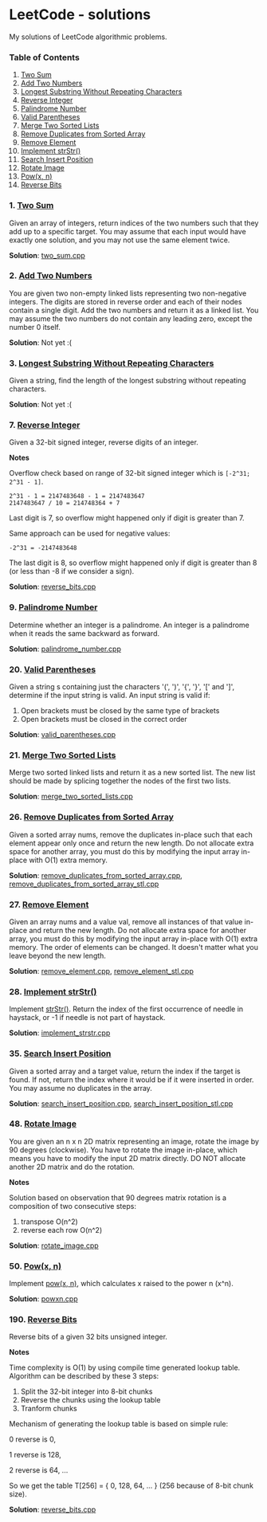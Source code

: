 # LeetCode - solutions

My solutions of LeetCode algorithmic problems.

### Table of Contents

  1.   [Two Sum](#twosum)
  2.   [Add Two Numbers](#twonumbers)
  3.   [Longest Substring Without Repeating Characters](#longestsubstringwithoutrepeatingcharacters)
  7.   [Reverse Integer](#reverseinteger)
  9.   [Palindrome Number](#palindromenumber)
  20.  [Valid Parentheses](#validparentheses)
  21.  [Merge Two Sorted Lists](#mergetwosortedlists)
  26.  [Remove Duplicates from Sorted Array](#removeduplicatesfromsortedarray)
  27.  [Remove Element](#removeelement)
  28.  [Implement strStr()](#implementstrstr)
  35.  [Search Insert Position](#searchinsertposition)
  48.  [Rotate Image](#rotateimage)
  50.  [Pow(x, n)](#powxn)
  190. [Reverse Bits](#reversebits)

### <a name='twosum'>1. [Two Sum](https://leetcode.com/problems/two-sum/)</a>

Given an array of integers, return indices of the two numbers such that they add up to a specific target.
You may assume that each input would have exactly one solution, and you may not use the same element twice.

**Solution**: [two_sum.cpp](https://github.com/Oyoshi/LeetCode-solutions/blob/master/two_sum.cpp)

### <a name='twonumbers'>2. [Add Two Numbers](https://leetcode.com/problems/add-two-numbers/)</a>

You are given two non-empty linked lists representing two non-negative integers. 
The digits are stored in reverse order and each of their nodes contain a single digit. 
Add the two numbers and return it as a linked list.
You may assume the two numbers do not contain any leading zero, except the number 0 itself.

**Solution**: Not yet :(

### <a name='longestsubstringwithoutrepeatingcharacters'>3. [Longest Substring Without Repeating Characters](https://leetcode.com/problems/longest-substring-without-repeating-characters/)</a>

Given a string, find the length of the longest substring without repeating characters.

**Solution**: Not yet :(

### <a name='reverseinteger'>7. [Reverse Integer](https://leetcode.com/problems/reverse-integer/)</a>

Given a 32-bit signed integer, reverse digits of an integer.

**Notes**

Overflow check based on range of 32-bit signed integer which is `[-2^31; 2^31 - 1]`.

```
2^31 - 1 = 2147483648 - 1 = 2147483647
2147483647 / 10 = 214748364 + 7
```

Last digit is 7, so overflow might happened only if digit is greater than 7.

Same approach can be used for negative values: 

```
-2^31 = -2147483648
```

The last digit is 8, so overflow might happened only if digit is greater than 8 (or less than -8 if we consider a sign).

**Solution**: [reverse_bits.cpp](https://github.com/Oyoshi/LeetCode-solutions/blob/master/reverse_integer.cpp)

### <a name='palindromenumber'>9. [Palindrome Number](https://leetcode.com/problems/palindrome-number/)</a>

Determine whether an integer is a palindrome. An integer is a palindrome when it reads the same backward as forward.

**Solution**: [palindrome_number.cpp](https://github.com/Oyoshi/LeetCode-solutions/blob/master/palindrome_number.cpp)

### <a name='validparentheses'>20. [Valid Parentheses](https://leetcode.com/problems/valid-parentheses/)</a>

Given a string s containing just the characters '(', ')', '{', '}', '[' and ']', determine if the input string is valid.
An input string is valid if:

  1. Open brackets must be closed by the same type of brackets
  2. Open brackets must be closed in the correct order

**Solution**: [valid_parentheses.cpp](https://github.com/Oyoshi/LeetCode-solutions/blob/master/valid_parentheses.cpp)

### <a name='mergetwosortedlists'>21. [Merge Two Sorted Lists](https://leetcode.com/problems/merge-two-sorted-lists/)</a>

Merge two sorted linked lists and return it as a new sorted list. The new list should be made by splicing together the nodes of the first two lists.

**Solution**: [merge_two_sorted_lists.cpp](https://github.com/Oyoshi/LeetCode-solutions/blob/master/merge_two_sorted_lists.cpp)

### <a name='removeduplicatesfromsortedarray'>26. [Remove Duplicates from Sorted Array](https://leetcode.com/problems/remove-duplicates-from-sorted-array/)</a>

Given a sorted array nums, remove the duplicates in-place such that each element appear only once and return the new length.
Do not allocate extra space for another array, you must do this by modifying the input array in-place with O(1) extra memory.

**Solution**: [remove_duplicates_from_sorted_array.cpp](https://github.com/Oyoshi/LeetCode-solutions/blob/master/remove_duplicates_from_sorted_array.cpp), [remove_duplicates_from_sorted_array_stl.cpp](https://github.com/Oyoshi/LeetCode-solutions/blob/master/remove_duplicates_from_sorted_array_stl.cpp)

### <a name='removeelement'>27. [Remove Element](https://leetcode.com/problems/remove-element/)</a>

Given an array nums and a value val, remove all instances of that value in-place and return the new length.
Do not allocate extra space for another array, you must do this by modifying the input array in-place with O(1) extra memory.
The order of elements can be changed. It doesn't matter what you leave beyond the new length.

**Solution**: [remove_element.cpp](https://github.com/Oyoshi/LeetCode-solutions/blob/master/remove_element.cpp), [remove_element_stl.cpp](https://github.com/Oyoshi/LeetCode-solutions/blob/master/remove_element_stl.cpp)

### <a name='implementstrstr'>28. [Implement strStr()](https://leetcode.com/problems/implement-strstr/)</a>

Implement [strStr()](http://www.cplusplus.com/reference/cstring/strstr/).
Return the index of the first occurrence of needle in haystack, or -1 if needle is not part of haystack.

**Solution**: [implement_strstr.cpp](https://github.com/Oyoshi/LeetCode-solutions/blob/master/implement_strstr.cpp)

### <a name='searchinsertposition'>35. [Search Insert Position](https://leetcode.com/problems/search-insert-position/)</a>

Given a sorted array and a target value, return the index if the target is found. If not, return the index where it would be if it were inserted in order.
You may assume no duplicates in the array.

**Solution**: [search_insert_position.cpp](https://github.com/Oyoshi/LeetCode-solutions/blob/master/search_insert_position.cpp), [search_insert_position_stl.cpp](https://github.com/Oyoshi/LeetCode-solutions/blob/master/search_insert_position_stl.cpp)

### <a name='rotateimage'>48. [Rotate Image](https://leetcode.com/problems/rotate-image/)</a>

You are given an n x n 2D matrix representing an image, rotate the image by 90 degrees (clockwise).
You have to rotate the image in-place, which means you have to modify the input 2D matrix directly. DO NOT allocate another 2D matrix and do the rotation.

**Notes**

Solution based on observation that 90 degrees matrix rotation is a composition of two consecutive steps:

  1. transpose O(n^2)
  2. reverse each row O(n^2)

**Solution**: [rotate_image.cpp](https://github.com/Oyoshi/LeetCode-solutions/blob/master/rotate_image.cpp)

### <a name='powxn'>50. [Pow(x, n)](https://leetcode.com/problems/powx-n/)</a>

Implement [pow(x, n)](http://www.cplusplus.com/reference/valarray/pow/), which calculates x raised to the power n (x^n).

**Solution**: [powxn.cpp](https://github.com/Oyoshi/LeetCode-solutions/blob/master/powxn.cpp)

### <a name='reversebits'>190. [Reverse Bits](https://leetcode.com/problems/reverse-bits/)</a>

Reverse bits of a given 32 bits unsigned integer.

**Notes**

Time complexity is O(1) by using compile time generated lookup table.
Algorithm can be described by these 3 steps:

  1. Split the 32-bit integer into 8-bit chunks
  2. Reverse the chunks using the lookup table
  3. Tranform chunks

Mechanism of generating the lookup table is based on simple rule:

0 reverse is 0,

1 reverse is 128,

2 reverse is 64,
...

So we get the table T[256] = { 0, 128, 64, ... } (256 because of 8-bit chunk size).

**Solution**: [reverse_bits.cpp](https://github.com/Oyoshi/LeetCode-solutions/blob/master/reverse_bits.cpp)
